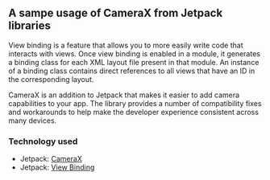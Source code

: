 ## A sampe usage of CameraX from Jetpack libraries

View binding is a feature that allows you to more easily write code that interacts with views. Once view binding is enabled in a module, it generates a binding class for each XML layout file present in that module. An instance of a binding class contains direct references to all views that have an ID in the corresponding layout.

CameraX is an addition to Jetpack that makes it easier to add camera capabilities to your app. The library provides a number of compatibility fixes and workarounds to help make the developer experience consistent across many devices.

### Technology used
- Jetpack: [CameraX](https://developer.android.com/jetpack/androidx/releases/camera)
- Jetpack: [View Binding](https://developer.android.com/topic/libraries/view-binding)
